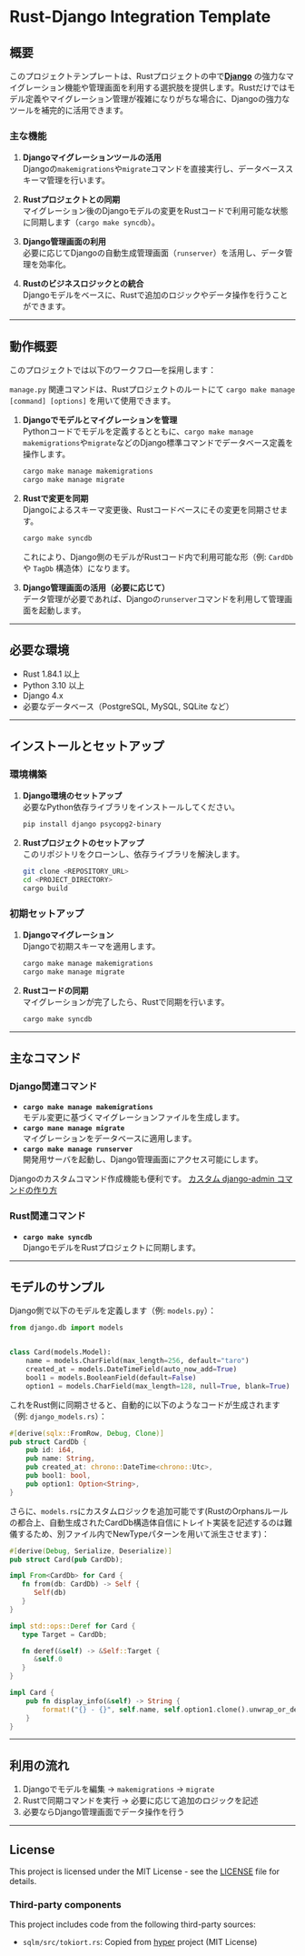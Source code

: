 # Rust-Django Integration Template

## 概要

このプロジェクトテンプレートは、Rustプロジェクトの中で[**Django**](https://www.djangoproject.com/)
の強力なマイグレーション機能や管理画面を利用する選択肢を提供します。Rustだけではモデル定義やマイグレーション管理が複雑になりがちな場合に、Djangoの強力なツールを補完的に活用できます。

### 主な機能

1. **Djangoマイグレーションツールの活用**  
   Djangoの`makemigrations`や`migrate`コマンドを直接実行し、データベーススキーマ管理を行います。

2. **Rustプロジェクトとの同期**  
   マイグレーション後のDjangoモデルの変更をRustコードで利用可能な状態に同期します（`cargo make syncdb`）。

3. **Django管理画面の利用**  
   必要に応じてDjangoの自動生成管理画面（`runserver`）を活用し、データ管理を効率化。

4. **Rustのビジネスロジックとの統合**  
   Djangoモデルをベースに、Rustで追加のロジックやデータ操作を行うことができます。

---

## 動作概要

このプロジェクトでは以下のワークフロ―を採用します：

`manage.py` 関連コマンドは、Rustプロジェクトのルートにて `cargo make manage [command] [options]` を用いて使用できます。

1. **Djangoでモデルとマイグレーションを管理**  
   Pythonコードでモデルを定義するとともに、`cargo make manage makemigrations`や`migrate`などのDjango標準コマンドでデータベース定義を操作します。

   ```bash
   cargo make manage makemigrations
   cargo make manage migrate
   ```

2. **Rustで変更を同期**  
   Djangoによるスキーマ変更後、Rustコードベースにその変更を同期させます。

   ```bash
   cargo make syncdb
   ```

   これにより、Django側のモデルがRustコード内で利用可能な形（例: `CardDb` や `TagDb` 構造体）になります。

3. **Django管理画面の活用（必要に応じて）**  
   データ管理が必要であれば、Djangoの`runserver`コマンドを利用して管理画面を起動します。

---

## 必要な環境

- Rust 1.84.1 以上
- Python 3.10 以上
- Django 4.x
- 必要なデータベース（PostgreSQL, MySQL, SQLite など）

---

## インストールとセットアップ

### 環境構築

1. **Django環境のセットアップ**  
   必要なPython依存ライブラリをインストールしてください。

   ```bash
   pip install django psycopg2-binary
   ```

2. **Rustプロジェクトのセットアップ**  
   このリポジトリをクローンし、依存ライブラリを解決します。

   ```bash
   git clone <REPOSITORY_URL>
   cd <PROJECT_DIRECTORY>
   cargo build
   ```

### 初期セットアップ

1. **Djangoマイグレーション**  
   Djangoで初期スキーマを適用します。

   ```bash
   cargo make manage makemigrations
   cargo make manage migrate
   ```

2. **Rustコードの同期**  
   マイグレーションが完了したら、Rustで同期を行います。

   ```bash
   cargo make syncdb
   ```

---

## 主なコマンド

### Django関連コマンド

- **`cargo make manage makemigrations`**  
  モデル変更に基づくマイグレーションファイルを生成します。
- **`cargo mane manage migrate`**  
  マイグレーションをデータベースに適用します。
- **`cargo make manage runserver`**  
  開発用サーバを起動し、Django管理画面にアクセス可能にします。

Djangoのカスタムコマンド作成機能も便利です。
[カスタム django-admin コマンドの作り方](https://docs.djangoproject.com/ja/5.1/howto/custom-management-commands/)

### Rust関連コマンド

- **`cargo make syncdb`**  
  DjangoモデルをRustプロジェクトに同期します。

---

## モデルのサンプル

Django側で以下のモデルを定義します（例: `models.py`）：

```python
from django.db import models


class Card(models.Model):
    name = models.CharField(max_length=256, default="taro")
    created_at = models.DateTimeField(auto_now_add=True)
    bool1 = models.BooleanField(default=False)
    option1 = models.CharField(max_length=128, null=True, blank=True)
```

これをRust側に同期させると、自動的に以下のようなコードが生成されます（例: `django_models.rs`）：

```rust
#[derive(sqlx::FromRow, Debug, Clone)]
pub struct CardDb {
    pub id: i64,
    pub name: String,
    pub created_at: chrono::DateTime<chrono::Utc>,
    pub bool1: bool,
    pub option1: Option<String>,
}
```

さらに、`models.rs`にカスタムロジックを追加可能です(RustのOrphansルールの都合上、自動生成されたCardDb構造体自信にトレイト実装を記述するのは難儀するため、別ファイル内でNewTypeパターンを用いて派生させます)：

```rust
#[derive(Debug, Serialize, Deserialize)]
pub struct Card(pub CardDb);

impl From<CardDb> for Card {
   fn from(db: CardDb) -> Self {
      Self(db)
   }
}

impl std::ops::Deref for Card {
   type Target = CardDb;

   fn deref(&self) -> &Self::Target {
      &self.0
   }
}

impl Card {
    pub fn display_info(&self) -> String {
        format!("{} - {}", self.name, self.option1.clone().unwrap_or_default())
    }
}
```

---

## 利用の流れ

1. Djangoでモデルを編集 → `makemigrations` → `migrate`
2. Rustで同期コマンドを実行 → 必要に応じて追加のロジックを記述
3. 必要ならDjango管理画面でデータ操作を行う

---

## License

This project is licensed under the MIT License - see the [LICENSE](LICENSE) file for details.

### Third-party components

This project includes code from the following third-party sources:

- `sqlm/src/tokiort.rs`: Copied from [hyper](https://github.com/hyperium/hyper) project (MIT License)
